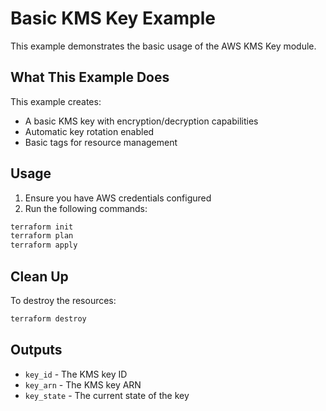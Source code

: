 # Basic KMS Key Example

This example demonstrates the basic usage of the AWS KMS Key module.

## What This Example Does

This example creates:
- A basic KMS key with encryption/decryption capabilities
- Automatic key rotation enabled
- Basic tags for resource management

## Usage

1. Ensure you have AWS credentials configured
2. Run the following commands:

```bash
terraform init
terraform plan
terraform apply
```

## Clean Up

To destroy the resources:

```bash
terraform destroy
```

## Outputs

- `key_id` - The KMS key ID
- `key_arn` - The KMS key ARN
- `key_state` - The current state of the key
